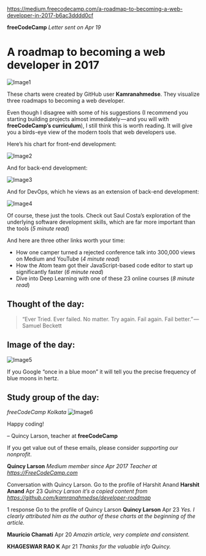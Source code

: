 ﻿https://medium.freecodecamp.com/a-roadmap-to-becoming-a-web-developer-in-2017-b6ac3dddd0cf

**freeCodeCamp**
*Letter sent on Apr 19*


# A roadmap to becoming a web developer in 2017

![Image1](https://cdn-images-1.medium.com/max/1000/1*GD5sdzPlE3h4ljSWNaPx0Q.png)

These charts were created by GitHub user **Kamranahmedse**. They visualize three roadmaps to becoming a web developer.

Even though I disagree with some of his suggestions (I recommend you starting building projects almost immediately — and you will with **freeCodeCamp’s curriculum**), I still think this is worth reading. It will give you a birds-eye view of the modern tools that web developers use.

Here’s his chart for front-end development:

![Image2](https://cdn-images-1.medium.com/max/1000/1*s6DocnGRV5y0QdZ_JHN6Xg.png)

And for back-end development:

![Image3](https://cdn-images-1.medium.com/max/1000/1*wS8k6IlIgSb-7-lPhaNyrQ.png)

And for DevOps, which he views as an extension of back-end development:

![Image4](https://cdn-images-1.medium.com/max/1000/1*Qc0PqmXenUZmRvnkMh9AoQ.png)

Of course, these just the tools. Check out Saul Costa’s exploration of the underlying software development skills, which are far more important than the tools (*5 minute read*)

And here are three other links worth your time:

 - How one camper turned a rejected conference talk into 300,000 views on Medium and YouTube (*4 minute read*)
 - How the Atom team got their JavaScript-based code editor to start up significantly faster (*6 minute read*)
 - Dive into Deep Learning with one of these 23 online courses (*8 minute read*)

## Thought of the day:

>“Ever Tried. Ever failed. No matter. Try again. Fail again. Fail better.” — Samuel Beckett
## Image of the day:


![Image5](https://cdn-images-1.medium.com/max/800/1*CX7w5cnB_M9dvmc4tKwnTg.png)

If you Google “once in a blue moon” it will tell you the precise frequency of blue moons in hertz.

## Study group of the day:
*freeCodeCamp Kolkata*
![Image6](https://cdn-images-1.medium.com/max/800/1*tt3xrhyx5zwBeer-dQNeAw.jpeg)

Happy coding!

– Quincy Larson, teacher at **freeCodeCamp**

If you get value out of these emails, please consider *supporting our nonprofit*.

**Quincy Larson**
*Medium member since Apr 2017*
*Teacher at https://FreeCodeCamp.com*

Conversation with Quincy Larson.
Go to the profile of Harshit Anand
**Harshit Anand**
Apr 23
*Quincy Larson it’s a copied content from https://github.com/kamranahmedse/developer-roadmap*

1 response
Go to the profile of Quincy Larson
**Quincy Larson**
Apr 23
*Yes. I clearly attributed him as the author of these charts at the beginning of the article.*

**Maurício Chamati**
Apr 20
*Amazin article, very complete and consistent.*

**KHAGESWAR RAO K**
Apr 21
*Thanks for the valuable info Quincy.*

